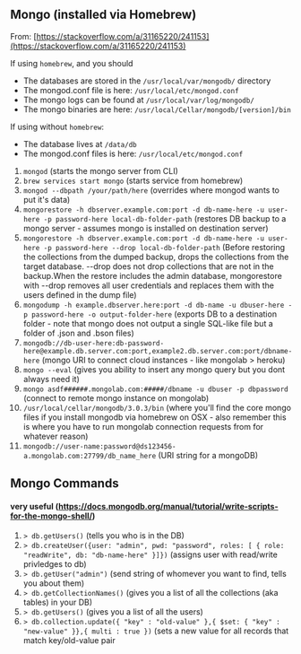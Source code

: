 ## Mongo (installed via Homebrew)

From: [https://stackoverflow.com/a/31165220/241153](https://stackoverflow.com/a/31165220/241153)

If using `homebrew`, and you should
- The databases are stored in the `/usr/local/var/mongodb/` directory
- The mongod.conf file is here: `/usr/local/etc/mongod.conf`
- The mongo logs can be found at `/usr/local/var/log/mongodb/`
- The mongo binaries are here: `/usr/local/Cellar/mongodb/[version]/bin`

If using without `homebrew`:
- The database lives at `/data/db`
- The mongod.conf files is here: `/usr/local/etc/mongod.conf`

01.    `mongod` (starts the mongo server from CLI)
02.    `brew services start mongo` (starts service from homebrew)
03.    `mongod --dbpath /your/path/here` (overrides where mongod wants to put it's data)
04.    `mongorestore -h dbserver.example.com:port -d db-name-here -u user-here -p password-here local-db-folder-path` (restores DB backup to a mongo server - assumes mongo is installed on destination server)
05.    `mongorestore -h dbserver.example.com:port -d db-name-here -u user-here -p password-here --drop local-db-folder-path` (Before restoring the collections from the dumped backup, drops the collections from the target database. --drop does not drop collections that are not in the backup.When the restore includes the admin database, mongorestore with --drop removes all user credentials and replaces them with the users defined in the dump file)
06.    `mongodump -h example.dbserver.here:port -d db-name -u dbuser-here -p password-here -o output-folder-here` (exports DB to a destination folder - note that mongo does not output a single SQL-like file but a folder of .json and .bson files)
07.    `mongodb://db-user-here:db-password-here@example.db.server.com:port,example2.db.server.com:port/dbname-here` (mongo URI to connect cloud instances - like mongolab > heroku)
08.    `mongo --eval` (gives you ability to insert any mongo query but you dont always need it)
09.    `mongo asdf######.mongolab.com:#####/dbname -u dbuser -p dbpassword` (connect to remote mongo instance on mongolab)
10.    `/usr/local/cellar/mongodb/3.0.3/bin` (where you'll find the core mongo files if you install mongodb via homebrew on OSX - also remember this is where you have to run mongolab connection requests from for whatever reason)
11.    `mongodb://user-name:password@ds123456-a.mongolab.com:27799/db_name_here` (URI string for a mongoDB)

## Mongo Commands
#### very useful (https://docs.mongodb.org/manual/tutorial/write-scripts-for-the-mongo-shell/)
01.    `> db.getUsers()` (tells you who is in the DB)
02.    `> db.createUser({user: "admin", pwd: "password", roles: [ { role: "readWrite", db: "db-name-here" }]})` (assigns user with read/write privledges to db)
03.    `> db.getUser("admin")` (send string of whomever you want to find, tells you about them)
04.    `> db.getCollectionNames()` (gives you a list of all the collections (aka tables) in your DB)
05.    `> db.getUsers()` (gives you a list of all the users)
06.    `> db.collection.update({ "key" : "old-value" },{ $set: { "key" : "new-value" }},{ multi : true })` (sets a new value for all records that match key/old-value pair